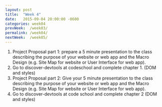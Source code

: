 ```yaml
---
layout: post
title:  "Week 4"
date:   2015-09-04 20:00:00 -0600
categories: week04
prevWeek:  /week03/
permalink: /week04/
nextWeek:  /week05/
---
```

1. Project Proposal part 1: prepare a 5 minute presentation to the class describing the purpose of your website or web app and the Macro Design (e.g. Site Map for website or User Interface for web app).
2. Go to discover-devtools at codeschool and complete chapter 1. (DOM and styles)
3. Project Proposal part 2: Give your 5 minute presentation to the class describing the purpose of your website or web app and the Macro Design (e.g. Site Map for website or User Interface for web app).
4. Go to discover-devtools at code school and complete chapter 2 (DOM and styles)
